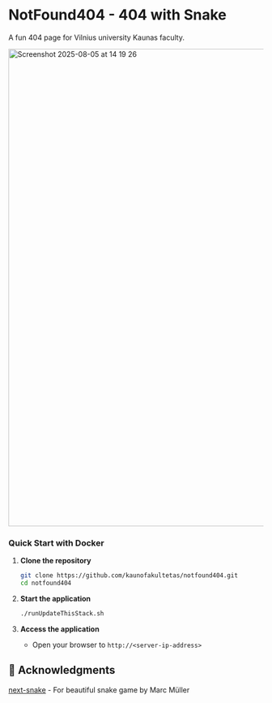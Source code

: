 # NotFound404 - 404 with Snake

A fun 404 page for Vilnius university Kaunas faculty.

<img width="1239" height="941" alt="Screenshot 2025-08-05 at 14 19 26" src="https://github.com/user-attachments/assets/27996ab4-6be1-4d04-a180-ca9f6166b70f" />

### Quick Start with Docker

1. **Clone the repository**
   ```bash
   git clone https://github.com/kaunofakultetas/notfound404.git
   cd notfound404
   ```

2. **Start the application**
   ```bash
   ./runUpdateThisStack.sh
   ```

3. **Access the application**
   - Open your browser to `http://<server-ip-address>`


## 🙏 Acknowledgments

[next-snake](https://github.com/marcmll/next-snake) - For beautiful snake game by Marc Müller
